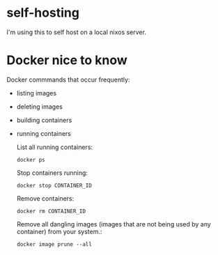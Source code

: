 # self-hosting

I'm using this to self host on a local nixos server.

# Docker nice to know

Docker commmands that occur frequently:

- listing images
- deleting images
- building containers
- running containers

  List all running containers:

  ```
  docker ps
  ```

  Stop containers running:

  ```
  docker stop CONTAINER_ID
  ```

  Remove containers:

  ```
  docker rm CONTAINER_ID
  ```

  Remove all dangling images (images that are not being used by any container) from your system.:

  ```
  docker image prune --all
  ```
